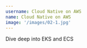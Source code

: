 ```yaml
---
username: Cloud Native on AWS
name: Cloud Native on AWS
image: '/images/02-1.jpg'
---
```

Dive deep into EKS and ECS